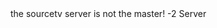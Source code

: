 <function name="RECORD_NOTMASTER" parent="sourcetv" type="libraryfield">
	<description>
		the sourcetv server is not the master!
	</description>
	<value>-2</value>
	<realm>Server</realm>
</function>